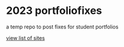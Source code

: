 # 2023 portfoliofixes
a temp repo to post fixes for student portfolios

[view list of sites](https://johndoenma.github.io/2023portfoliofixes/index.html)